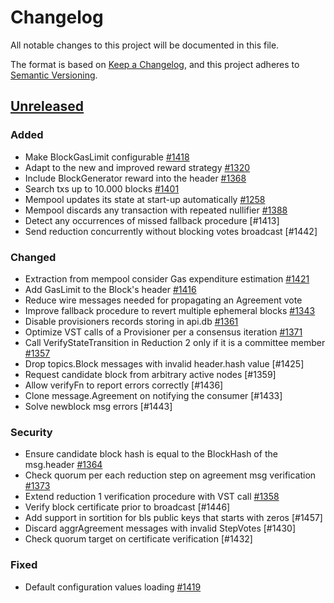 # Changelog
All notable changes to this project will be documented in this file.

The format is based on [Keep a Changelog](https://keepachangelog.com/en/1.0.0/),
and this project adheres to [Semantic Versioning](https://semver.org/spec/v2.0.0.html).

## [Unreleased]

### Added
- Make BlockGasLimit configurable [#1418]
- Adapt to the new and improved reward strategy [#1320]
- Include BlockGenerator reward into the header [#1368]
- Search txs up to 10.000 blocks [#1401]
- Mempool updates its state at start-up automatically [#1258]
- Mempool discards any transaction with repeated nullifier [#1388]
- Detect any occurrences of missed fallback procedure [#1413] 
- Send reduction concurrently without blocking votes broadcast [#1442]

### Changed

- Extraction from mempool consider Gas expenditure estimation [#1421]
- Add GasLimit to the Block's header [#1416]
- Reduce wire messages needed for propagating an Agreement vote
- Improve fallback procedure to revert multiple ephemeral blocks [#1343]
- Disable provisioners records storing in api.db  [#1361]
- Optimize VST calls of a Provisioner per a consensus iteration [#1371]
- Call VerifyStateTransition in Reduction 2 only if it is a committee member [#1357]
- Drop topics.Block messages with invalid header.hash value [#1425]
- Request candidate block from arbitrary active nodes [#1359]
- Allow verifyFn to report errors correctly [#1436]
- Clone message.Agreement on notifying the consumer [#1433]
- Solve newblock msg errors [#1443]

### Security
- Ensure candidate block hash is equal to the BlockHash of the msg.header [#1364]
- Check quorum per each reduction step on agreement msg verification [#1373]
- Extend reduction 1 verification procedure with VST call [#1358]
- Verify block certificate prior to broadcast [#1446]
- Add support in sortition for bls public keys that starts with zeros [#1457]
- Discard aggrAgreement messages with invalid StepVotes [#1430]
- Check quorum target on certificate verification [#1432] 

### Fixed
- Default configuration values loading [#1419] 

[#1421]: (https://github.com/dusk-network/dusk-blockchain/issues/1421)
[#1419]: (https://github.com/dusk-network/dusk-blockchain/issues/1419)
[#1418]: (https://github.com/dusk-network/dusk-blockchain/issues/1418)
[#1416]: (https://github.com/dusk-network/dusk-blockchain/issues/1416)
[#1401]: (https://github.com/dusk-network/dusk-blockchain/issues/1401)
[#1388]: (https://github.com/dusk-network/dusk-blockchain/issues/1388)
[#1373]: (https://github.com/dusk-network/dusk-blockchain/issues/1373)
[#1371]: (https://github.com/dusk-network/dusk-blockchain/issues/1371)
[#1368]: (https://github.com/dusk-network/dusk-blockchain/issues/1368)
[#1364]: (https://github.com/dusk-network/dusk-blockchain/issues/1364)
[#1361]: (https://github.com/dusk-network/dusk-blockchain/issues/1361)
[#1358]: (https://github.com/dusk-network/dusk-blockchain/issues/1358)
[#1357]: (https://github.com/dusk-network/dusk-blockchain/issues/1357)
[#1343]: (https://github.com/dusk-network/dusk-blockchain/issues/1343)
[#1320]: (https://github.com/dusk-network/dusk-blockchain/issues/1320)
[#1258]: (https://github.com/dusk-network/dusk-blockchain/issues/1258)


<!-- Releases -->

[Unreleased]: https://github.com/dusk-network/dusk-blockchain/compare/daybreak-20220321...HEAD
